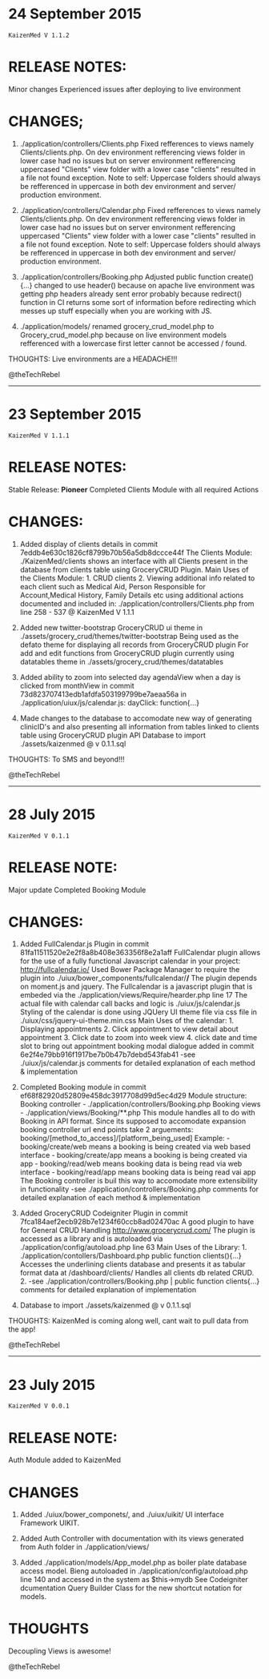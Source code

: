 24 September 2015
=
	KaizenMed V 1.1.2

RELEASE NOTES:
=
Minor changes
Experienced issues after deploying to live environment

CHANGES;
=
1. ./application/controllers/Clients.php
		Fixed refferences to views namely Clients/clients.php.
		On dev environment refferencing views folder in lower case had no issues
		but on server environment refferencing uppercased "Clients" view folder with 
		a lower case "clients" resulted in a file not found exception.
		Note to self: Uppercase folders should always be refferenced in uppercase in both
		dev environment and server/ production environment.

2. ./application/controllers/Calendar.php
		Fixed refferences to views namely Clients/clients.php.
		On dev environment refferencing views folder in lower case had no issues
		but on server environment refferencing uppercased "Clients" view folder with 
		a lower case "clients" resulted in a file not found exception.
		Note to self: Uppercase folders should always be refferenced in uppercase in both
		dev environment and server/ production environment.	

3. ./application/controllers/Booking.php
	Adjusted public function create(){...}
	changed to use header() because on apache live environment 
 was getting php headers already sent error
 probably because redirect() function in CI returns 
 some sort of information before redirecting which messes up
 stuff especially when you are working with JS.

4. ./application/models/
	renamed grocery_crud_model.php to Grocery_crud_model.php because on live environment
	models refferenced with a lowercase first letter cannot be accessed / found.

THOUGHTS:
Live environments are a HEADACHE!!!

@theTechRebel

-------------------------------------------------------------------------------------------------------

23 September 2015
=
	KaizenMed V 1.1.1

RELEASE NOTES:
=
Stable Release: <b>Pioneer</b>
Completed Clients Module with all required Actions


CHANGES:
=
1. Added display of clients details in commit 7eddb4e630c1826cf8799b70b56a5db8dccce44f
		The Clients Module: ./KaizenMed/clients shows an interface with all
		Clients present in the database from clients table using GroceryCRUD Plugin.
		Main Uses of the Clients Module:
		1. CRUD clients
		2. Viewing additional info related to each client such as Medical Aid, Person Responsible for Account,Medical History, Family Details etc using additional actions documented and included in:
						./application/controllers/Clients.php from line 258 - 537 @ KaizenMed V 1.1.1

2. Added new twitter-bootstrap GroceryCRUD ui theme in ./assets/grocery_crud/themes/twitter-bootstrap
		Being used as the defato theme for displaying all records from GroceryCRUD plugin
		For add and edit functions from GroceryCRUD plugin currently using datatables theme in ./assets/grocery_crud/themes/datatables

3. Added ability to zoom into selected day agendaView when a day is clicked from monthView in commit 73d823707413edb1afdfa503199799be7aeaa56a
		in ./application/uiux/js/calendar.js: dayClick: function{...} 

4. Made changes to the database to accomodate new way of generating clinicID's and also presenting all information from tables linked to clients table using GroceryCRUD plugin API
		Database to import ./assets/kaizenmed @ v 0.1.1.sql

THOUGHTS:
To SMS and beyond!!!

@theTechRebel

-------------------------------------------------------------------------------------------------------

28 July 2015
=
	KaizenMed V 0.1.1


RELEASE NOTE:
=
Major update
Completed Booking Module



CHANGES:
=
1. Added FullCalendar.js Plugin in commit 81fa11511520e2e2f8a8b408e363356f8e2a1aff
		FullCalendar plugin allows for the use of a fully functional Javascript calendar in your project: http://fullcalendar.io/
		Used Bower Package Manager to require the plugin into ./uiux/bower_components/fullcalendar/**/**
		The plugin depends on moment.js and jquery.
		The Fullcalendar is a javascript plugin that is embeded via the ./application/views/Require/hearder.php line 17
		The actual file with calendar call backs and logic is ./uiux/js/calendar.js
		Styling of the calendar is done using JQUery UI theme file via css file in ./uiux/css/jquery-ui-theme.min.css
		Main Uses of the calendar:
		1. Displaying appointments
		2. Click appointment to view detail about appointment
		3. Click date to zoom into week view
		4. click date and time slot to bring out appointment booking modal dialogue added in commit 6e2f4e79bb916f1917be7b0b47b7debd543fab41
		-see ./uiux/js/calendar.js comments for detailed explanation of each method & implementation

2. Completed Booking module in commit ef68f82920d52809e458dc3917708d99d5ec4d29
		Module structure:
		Booking controller - ./application/controllers/Booking.php
		Booking views 					- ./application/views/Booking/**.php
		This module handles all to do with Booking in API format.
		Since its supposed to accomodate expansion booking controller url end points take 2 arguements:
		booking/[method_to_access]/[platform_being_used] 
		Example:
		- booking/create/web means a booking is being created via web based interface
		- booking/create/app means a booking is being created via app 
		- booking/read/web means booking data is being read via web interface
		- booking/read/app means booking data is being read vai app
		The Booking controller is buil this way to accomodate more extensibility in functionality 
		-see ./application/controllers/Booking.php comments for detailed explanation of each method & implementation

3. Added GroceryCRUD Codeigniter Plugin in commit 7fca184aef2ecb928b7e1234f60ccb8ad02470ac
	A good plugin to have for General CRUD Handling http://www.grocerycrud.com/
	The plugin is accessed as a library and is autoloaded via ./application/config/autoload.php line 63
	Main Uses of the Library:
			1. ./application/contollers/Dashboard.php  public function clients(){...}
				Accesses the underlining clients database and presents it as tabular format data at /dashboard/clients/
				Handles all clients db related CRUD.
			2. -see ./application/controllers/Booking.php | public function clients{...} comments for detailed explanation of implementation

4. Database to import ./assets/kaizenmed @ v 0.1.1.sql

THOUGHTS:
KaizenMed is coming along well, cant wait to pull data from the app!

@theTechRebel

-------------------------------------------------------------------------------------------------------

23 July 2015
=
	KaizenMed V 0.0.1


RELEASE NOTE:
=
Auth Module added to KaizenMed



CHANGES
=
1. Added ./uiux/bower_componets/, and ./uiux/uikit/ UI interface Framework UIKIT.

2. Added Auth Controller with documentation with its views generated from Auth folder in ./application/views/

3. Added ./application/models/App_model.php as boiler plate database access model.
			Bieng autoloaded in ./application/config/autoload.php line 140 and accessed in the system as $this->mydb
			See Codeigniter dcumentation Query Builder Class for the new shortcut notation for models.

THOUGHTS
=
Decoupling Views is awesome!

@theTechRebel


